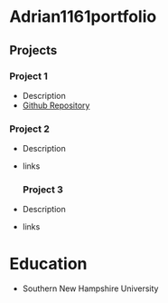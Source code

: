 # Adrian1161portfolio

## Projects
### Project 1
- Description
- [Github Repository](https://github.com/Adrian1161/CS-405)

### Project 2
- Description
- links

  ### Project 3
- Description
- links

# Education
- Southern New Hampshire University
